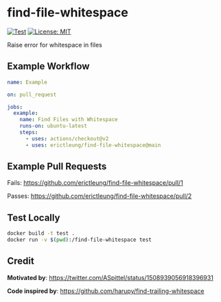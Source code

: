 # find-file-whitespace

[![Test](https://github.com/erictleung/find-file-whitespace/actions/workflows/test.yml/badge.svg)](https://github.com/erictleung/find-file-whitespace/actions/workflows/test.yml)
[![License: MIT](https://img.shields.io/badge/License-MIT-yellow.svg)](https://opensource.org/licenses/MIT)

Raise error for whitespace in files

## Example Workflow

```yaml
name: Example

on: pull_request

jobs:
  example:
    name: Find Files with Whitespace
    runs-on: ubuntu-latest
    steps:
      - uses: actions/checkout@v2
      - uses: erictleung/find-file-whitespace@main
```

## Example Pull Requests

Fails: https://github.com/erictleung/find-file-whitespace/pull/1

Passes: https://github.com/erictleung/find-file-whitespace/pull/2

## Test Locally

```bash
docker build -t test .
docker run -v $(pwd):/find-file-whitespace test
```

## Credit

**Motivated by**: https://twitter.com/ASpittel/status/1508939056918396931

**Code inspired by**: https://github.com/harupy/find-trailing-whitespace
